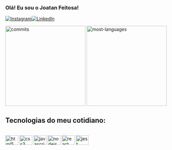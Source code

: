 ### Olá! Eu sou o Joatan Feitosa!
[![Instagram](https://img.shields.io/badge/Instagram-E4405F?style=for-the-badge&logo=instagram&logoColor=white)](https://www.instagram.com/_joatancarlosf/)[![LinkedIn](https://img.shields.io/badge/LinkedIn-0077B5?style=for-the-badge&logo=linkedin&logoColor=white)](https://www.linkedin.com/in/joatan-feitosa/)

<div>
  <img height="250em"/ alt="commits" src="https://github-readme-stats.vercel.app/api?username=Joatancarlos&show_icons=true&theme=tokyonight">
  <img height="250em"/ alt="most-languages" src="https://github-readme-stats.vercel.app/api/top-langs/?username=Joatancarlos&langs_count=4&theme=tokyonight">
</div>

## Tecnologias do meu cotidiano:
<div style="display: inline_block"><br/>
  <img align="center" height="30em" width="40em" alt="html5" src="https://cdn.jsdelivr.net/gh/devicons/devicon/icons/html5/html5-original-wordmark.svg"/>
  <img align="center" height="30em" width="40em" alt="css3" src="https://cdn.jsdelivr.net/gh/devicons/devicon/icons/css3/css3-original-wordmark.svg"/>
  <img align="center" height="30em" width="40em" alt="javascript" src="https://cdn.jsdelivr.net/gh/devicons/devicon/icons/javascript/javascript-plain.svg"/>
  <img align="center" height="30em" width="40em" alt="nodejs" src="https://cdn.jsdelivr.net/gh/devicons/devicon/icons/nodejs/nodejs-original-wordmark.svg"/>
  <img align="center" height="30em" width="40em" alt="react" src="https://cdn.jsdelivr.net/gh/devicons/devicon/icons/react/react-original-wordmark.svg"/>
  <img align="center" height="30em" width="40em" alt="jest" src="https://cdn.jsdelivr.net/gh/devicons/devicon/icons/jest/jest-plain.svg"/>
</div><br/>
